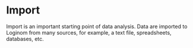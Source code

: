 # Import

Import is an important starting point of data analysis. Data are imported to Loginom from many sources, for example, a text file, spreadsheets, databases, etc.
